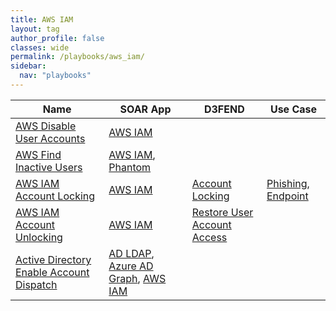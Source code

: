 ```yaml
---
title: AWS IAM
layout: tag
author_profile: false
classes: wide
permalink: /playbooks/aws_iam/
sidebar:
  nav: "playbooks"
---
```


| Name    | SOAR App   | D3FEND      | Use Case    |
| --------| ---------- | ----------- | ----------- |
| [AWS Disable User Accounts](/playbooks/aws_disable_user_accounts/)| [AWS IAM](https://splunkbase.splunk.com/apps?keyword=aws+iam&filters=product%3Asoar)| | |
| [AWS Find Inactive Users](/playbooks/aws_find_inactive_users/)| [AWS IAM](https://splunkbase.splunk.com/apps?keyword=aws+iam&filters=product%3Asoar), [Phantom](https://splunkbase.splunk.com/apps?keyword=phantom&filters=product%3Asoar)| | |
| [AWS IAM Account Locking](/playbooks/aws_iam_account_locking/)| [AWS IAM](https://splunkbase.splunk.com/apps?keyword=aws+iam&filters=product%3Asoar)| [Account Locking](https://d3fend.mitre.org/technique/d3f:AccountLocking)| [Phishing](/playbooks/phishing), [Endpoint](/playbooks/endpoint)|
| [AWS IAM Account Unlocking](/playbooks/aws_iam_account_unlocking/)| [AWS IAM](https://splunkbase.splunk.com/apps?keyword=aws+iam&filters=product%3Asoar)| [Restore User Account Access](https://d3fend.mitre.org/technique/d3f:RestoreUserAccountAccess)| |
| [Active Directory Enable Account Dispatch](/playbooks/active_directory_enable_account_dispatch/)| [AD LDAP](https://splunkbase.splunk.com/apps?keyword=ad+ldap&filters=product%3Asoar), [Azure AD Graph](https://splunkbase.splunk.com/apps?keyword=azure+ad+graph&filters=product%3Asoar), [AWS IAM](https://splunkbase.splunk.com/apps?keyword=aws+iam&filters=product%3Asoar)| | |